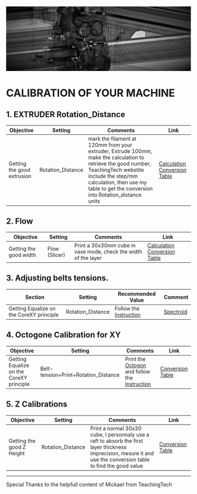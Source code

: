 ![alt text](/image/calibration.png)
# CALIBRATION OF YOUR MACHINE

## 1. EXTRUDER Rotation_Distance
Objective|Setting|Comments|Link
-------|-------|-----------------|-------
Getting the good extrusion|Rotation_Distance|mark the filament at 120mm from your extruder, Extrude 100mm, make the calculation to retrieve the good number, TeachingTech webstite include the step/mm calculation, then use my table to get the conversion into Rotation_distance units|[Calculation](https://teachingtechyt.github.io/calibration.html#esteps) [Conversion Table]([https://docs.google.com/spreadsheets/d/1QoG55a7jAd35u44tHSNO_fw4V8TqxGqY6CiFbPHnMOo/edit?usp=sharing](https://docs.google.com/spreadsheets/d/e/2PACX-1vRqdm2z-SPMjd_42bBef0M9b2Dps9JlTae75-hatmhvRB6q4-uJ5TJgZfNH09m-GVFZC01qoxJYVNI9/pubhtml))

  
## 2. Flow
Objective|Setting|Comments|Link
-------|-------|-----------------|-------
Getting the good width|Flow (Slicer)|Print a 30x30mm cube in vase mode, check the width of the layer |[Calculation](https://teachingtechyt.github.io/calibration.html#flow) [Conversion Table]([https://docs.google.com/spreadsheets/d/1QoG55a7jAd35u44tHSNO_fw4V8TqxGqY6CiFbPHnMOo/edit?usp=sharing](https://docs.google.com/spreadsheets/d/e/2PACX-1vRqdm2z-SPMjd_42bBef0M9b2Dps9JlTae75-hatmhvRB6q4-uJ5TJgZfNH09m-GVFZC01qoxJYVNI9/pubhtml))

## 3. Adjusting belts tensions.
Section|Setting|Recommended Value|Comment
-------|-------|-----------------|-------
Getting Equalize on the CoreXY principle|Rotation_Distance|Follow the [Instruction](/manuals/belt.pdf)|[Spectroid](https://play.google.com/store/apps/details?id=org.intoorbit.spectrum&hl=fr&gl=US)

## 4. Octogone Calibration for XY
Objective|Setting|Comments|Link
-------|-------|-----------------|-------
Getting Equalize on the CoreXY principle|Belt-tension+Print+Rotation_Distance|Print the [Octogon](/cad/octogon.stl) and follow the [Instruction](/manuals/calibration.pdf)|[Conversion Table](https://docs.google.com/spreadsheets/d/1QoG55a7jAd35u44tHSNO_fw4V8TqxGqY6CiFbPHnMOo/edit?usp=sharing)

## 5. Z Calibrations
Objective|Setting|Comments|Link
-------|-------|-----------------|-------
Getting the good Z Height|Rotation_Distance|Print a normal 30x30 cube, I personnaly use a raft to absorb the first layer thickness imprecision, mesure it and use the conversion table to find the good value| [Conversion Table](https://docs.google.com/spreadsheets/d/1QoG55a7jAd35u44tHSNO_fw4V8TqxGqY6CiFbPHnMOo/edit?usp=sharing)

____________________________________________________________________________________  

Special Thanks to the helpfull content of Mickael from TeachingTech

